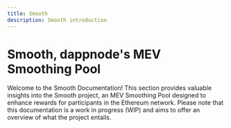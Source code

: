 ```yaml
---
title: Smooth
description: Smooth introduction
---
```


# Smooth, dappnode's MEV Smoothing Pool

Welcome to the Smooth Documentation! This section provides valuable insights into the Smooth project, an MEV Smoothing Pool designed to enhance rewards for participants in the Ethereum network. Please note that this documentation is a work in progress (WIP) and aims to offer an overview of what the project entails.